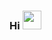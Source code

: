 ### Hi <img src="https://github.com/IroshanDhananjaya/IroshanDhananjaya/tree/master/assets/images" width="30px">